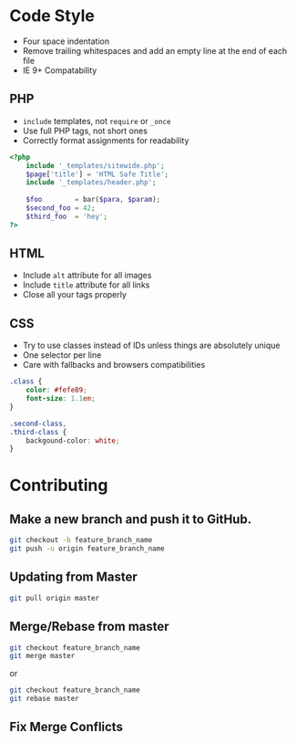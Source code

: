 # Code Style

 - Four space indentation
 - Remove trailing whitespaces and add an empty line at the end of each file
 - IE 9+ Compatability
 
## PHP
 - `include` templates, not `require` or `_once`
 - Use full PHP tags, not short ones
 - Correctly format assignments for readability

```php
<?php
    include '_templates/sitewide.php';
    $page['title'] = 'HTML Safe Title';
    include '_templates/header.php';
    
    $foo        = bar($para, $param);
    $second_foo = 42;
    $third_foo  = 'hey';
?>
```

## HTML
 - Include `alt` attribute for all images
 - Include `title` attribute for all links
 - Close all your tags properly
 
## CSS
 - Try to use classes instead of IDs unless things are absolutely unique
 - One selector per line
 - Care with fallbacks and browsers compatibilities
```css
.class {
    color: #fefe89;
    font-size: 1.1em;
}

.second-class,
.third-class {
    backgound-color: white;
}
```

# Contributing

## Make a new branch and push it to GitHub.
```bash
git checkout -b feature_branch_name
git push -u origin feature_branch_name
```
## Updating from Master
```bash
git pull origin master
```
## Merge/Rebase from master
```bash
git checkout feature_branch_name
git merge master
```
or
```bash
git checkout feature_branch_name
git rebase master
```
## Fix Merge Conflicts
